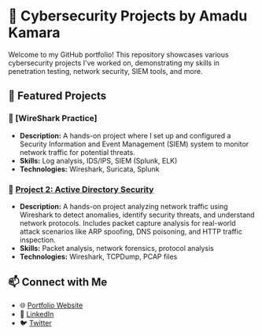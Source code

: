 # 🚀 Cybersecurity Projects by Amadu Kamara

Welcome to my GitHub portfolio! This repository showcases various cybersecurity projects I've worked on, demonstrating my skills in penetration testing, network security, SIEM tools, and more.

## 📌 Featured Projects

### 🔹 [WireShark Practice]
- **Description:** A hands-on project where I set up and configured a Security Information and Event Management (SIEM) system to monitor network traffic for potential threats.
- **Skills:** Log analysis, IDS/IPS, SIEM (Splunk, ELK)
- **Technologies:** Wireshark, Suricata, Splunk

### 🔹 [Project 2: Active Directory Security](https://github.com/yourusername/project2)
- **Description:** A hands-on project analyzing network traffic using Wireshark to detect anomalies, identify security threats, and understand network protocols. Includes packet capture analysis for real-world attack scenarios like ARP spoofing, DNS poisoning, and HTTP traffic inspection.
- **Skills:** Packet analysis, network forensics, protocol analysis
- **Technologies:** Wireshark, TCPDump, PCAP files


## 📫 Connect with Me
- 🌐 [Portfolio Website](https://yourwebsite.com)
- 🔗 [LinkedIn](https://linkedin.com/in/yourname)
- 🐦 [Twitter](https://twitter.com/yourhandle)
